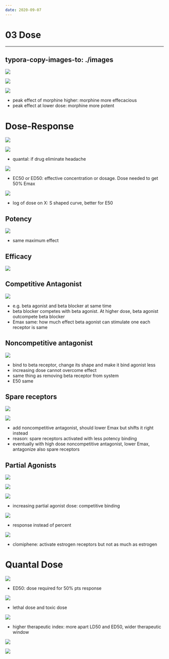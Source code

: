 ```yaml
---
date: 2020-09-07
---
```


# 03 Dose
---

## typora-copy-images-to: ./images

![](https://photos.thisispiggy.com/file/wikiFiles/F564F028-FF67-4590-9214-C41ACE84A419.jpg)

![](https://photos.thisispiggy.com/file/wikiFiles/322702B4-AC04-4E3F-9006-335FC6FFC682.jpg)

![](https://photos.thisispiggy.com/file/wikiFiles/04A5B69B-D634-4A40-B9B3-43D224B1E8B6.jpg)

- peak effect of morphine higher: morphine more effecacious
- peak effect at lower dose: morphine more potent

# Dose-Response

![](https://photos.thisispiggy.com/file/wikiFiles/84A846F9-6B73-4147-9DA6-5AC0E1FA1370.jpg)

![](https://photos.thisispiggy.com/file/wikiFiles/8BFA04A4-BB97-4F08-92AB-1608AA80A54C.jpg)

- quantal: if drug eliminate headache

![](https://photos.thisispiggy.com/file/wikiFiles/56E22731-C901-4067-A086-80A7D715C64A.jpg)

- EC50 or ED50: effective concentration or dosage. Dose needed to get 50% Emax

![](https://photos.thisispiggy.com/file/wikiFiles/67689551-39B7-4802-9052-534B0379C5E5.jpg)

- log of dose on X: S shaped curve, better for E50

## Potency

![](https://photos.thisispiggy.com/file/wikiFiles/79AD299A-92F5-4218-8536-2728B0EEF44B.jpg)

- same maximum effect

## Efficacy

![](https://photos.thisispiggy.com/file/wikiFiles/C6B4D940-0A89-4C7A-9D8F-C7FD5D4B8118.jpg)

## Competitive Antagonist

![](https://photos.thisispiggy.com/file/wikiFiles/457B9753-38C3-44ED-9731-7CD506C4D1FA.jpg)

- e.g. beta agonist and beta blocker at same time
- beta blocker competes with beta agonist. At higher dose, beta agonist outcompete beta blocker
- Emax same: how much effect beta agonist can stimulate one each receptor is same

## Noncompetitive antagonist

![](https://photos.thisispiggy.com/file/wikiFiles/6F47733D-5376-48B3-A606-BA6BA1596F71.jpg)

- bind to beta receptor, change its shape and make it bind agonist less
- increasing dose cannot overcome effect
- same thing as removing beta receptor from system
- E50 same

## Spare receptors

![](https://photos.thisispiggy.com/file/wikiFiles/AC3C755B-69AC-4C4E-8FC4-67127F65A6AC.jpg)

![](https://photos.thisispiggy.com/file/wikiFiles/2D404E99-1A02-4D0C-B9D1-60401BF005FF.jpg)

- add noncompetitive antagonist, should lower Emax but shifts it right instead
- reason: spare receptors activated with less potency binding
- eventually with high dose noncompetitive antagonist, lower Emax, antagonize also spare receptors

## Partial Agonists

![](https://photos.thisispiggy.com/file/wikiFiles/47CD5172-0F98-44B5-8C5B-2348A9A079AB.jpg)

![](https://photos.thisispiggy.com/file/wikiFiles/F699AAA0-7C6C-4CB8-A241-28D62DE6985B.jpg)

![](https://photos.thisispiggy.com/file/wikiFiles/0C6D8193-66A8-45DE-9E76-9F3EAE7A8715.jpg)

- increasing partial agonist dose: competitive binding

![](https://photos.thisispiggy.com/file/wikiFiles/DE5ECDE3-4425-4406-B5FD-FE14F29B9BB3.jpg)

- response instead of percent

![](https://photos.thisispiggy.com/file/wikiFiles/D84CDB5A-9F89-4AB7-8C86-DF694332E2E3.jpg)

- clomiphene: activate estrogen receptors but not as much as estrogen

# Quantal Dose

![](https://photos.thisispiggy.com/file/wikiFiles/4C3C8465-8385-4C18-B433-DB12139F3248.jpg)

- ED50: dose required for 50% pts response

![](https://photos.thisispiggy.com/file/wikiFiles/5249EF10-DC33-47AB-B325-26D7C7A77253.jpg)

- lethal dose and toxic dose

![](https://photos.thisispiggy.com/file/wikiFiles/2D9C2555-61B7-40DC-B4BE-FEDEBE2971C2.jpg)

- higher therapeutic index: more apart LD50 and ED50, wider therapeutic window

![](https://photos.thisispiggy.com/file/wikiFiles/6981E556-43C4-4AF2-B005-6812A054C46B.jpg)

![](https://photos.thisispiggy.com/file/wikiFiles/CC04FA6C-CDB3-4CD1-B91F-252B2A95E4FA.jpg)
